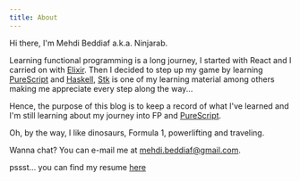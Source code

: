 ```yaml
---
title: About
---
```


Hi there, I'm Mehdi Beddiaf a.k.a. Ninjarab.

Learning functional programming is a long journey, I started with React and I
carried on with [Elixir](https://elixir-lang.org/). Then I decided to step up my
game by learning [PureScript](http://www.purescript.org/) and
[Haskell](https://www.haskell.org/), [Stk](https://github.com/Ninjarab/stk)
is one of my learning material among others making me appreciate every step
along the way...

Hence, the purpose of this blog is to keep a record of what I've learned and I'm
still learning about my journey into FP and
[PureScript](http://www.purescript.org/).

Oh, by the way, I like dinosaurs, Formula 1, powerlifting and traveling.

Wanna chat? You can e-mail me at mehdi.beddiaf@gmail.com.

pssst... you can find my resume [here](./resume.pdf)
